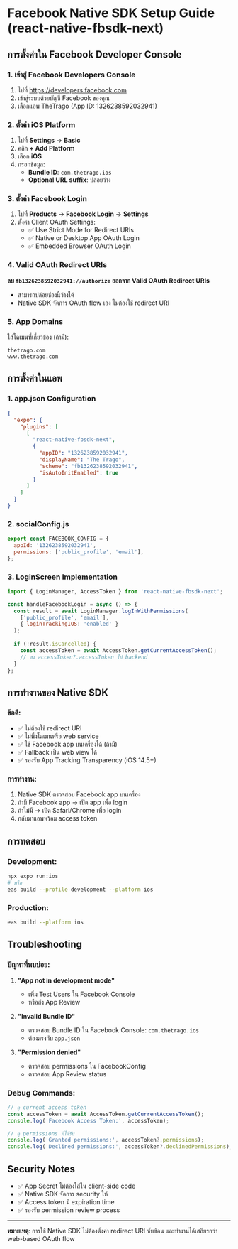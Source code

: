 # Facebook Native SDK Setup Guide (react-native-fbsdk-next)

## การตั้งค่าใน Facebook Developer Console

### 1. เข้าสู่ Facebook Developers Console
1. ไปที่ https://developers.facebook.com
2. เข้าสู่ระบบด้วยบัญชี Facebook ของคุณ
3. เลือกแอพ TheTrago (App ID: 1326238592032941)

### 2. ตั้งค่า iOS Platform
1. ไปที่ **Settings** -> **Basic**
2. คลิก **+ Add Platform** 
3. เลือก **iOS**
4. กรอกข้อมูล:
   - **Bundle ID**: `com.thetrago.ios`
   - **Optional URL suffix**: ปล่อยว่าง

### 3. ตั้งค่า Facebook Login
1. ไปที่ **Products** -> **Facebook Login** -> **Settings**
2. ตั้งค่า Client OAuth Settings:
   - ✅ Use Strict Mode for Redirect URIs
   - ✅ Native or Desktop App OAuth Login
   - ✅ Embedded Browser OAuth Login

### 4. Valid OAuth Redirect URIs
**ลบ `fb1326238592032941://authorize` ออกจาก Valid OAuth Redirect URIs**
- สามารถปล่อยช่องนี้ว่างได้
- Native SDK จัดการ OAuth flow เอง ไม่ต้องใช้ redirect URI

### 5. App Domains
ใส่โดเมนที่เกี่ยวข้อง (ถ้ามี):
```
thetrago.com
www.thetrago.com
```

## การตั้งค่าในแอพ

### 1. app.json Configuration
```json
{
  "expo": {
    "plugins": [
      [
        "react-native-fbsdk-next",
        {
          "appID": "1326238592032941",
          "displayName": "The Trago",
          "scheme": "fb1326238592032941",
          "isAutoInitEnabled": true
        }
      ]
    ]
  }
}
```

### 2. socialConfig.js
```javascript
export const FACEBOOK_CONFIG = {
  appId: '1326238592032941',
  permissions: ['public_profile', 'email'],
};
```

### 3. LoginScreen Implementation
```javascript
import { LoginManager, AccessToken } from 'react-native-fbsdk-next';

const handleFacebookLogin = async () => {
  const result = await LoginManager.logInWithPermissions(
    ['public_profile', 'email'],
    { loginTrackingIOS: 'enabled' }
  );
  
  if (!result.isCancelled) {
    const accessToken = await AccessToken.getCurrentAccessToken();
    // ส่ง accessToken?.accessToken ไป backend
  }
};
```

## การทำงานของ Native SDK

### ข้อดี:
- ✅ ไม่ต้องใช้ redirect URI
- ✅ ไม่พึ่งโดเมนหรือ web service
- ✅ ใช้ Facebook app บนเครื่องได้ (ถ้ามี)
- ✅ Fallback เป็น web view ได้
- ✅ รองรับ App Tracking Transparency (iOS 14.5+)

### การทำงาน:
1. Native SDK ตรวจสอบ Facebook app บนเครื่อง
2. ถ้ามี Facebook app -> เปิด app เพื่อ login
3. ถ้าไม่มี -> เปิด Safari/Chrome เพื่อ login
4. กลับมาแอพพร้อม access token

## การทดสอบ

### Development:
```bash
npx expo run:ios
# หรือ
eas build --profile development --platform ios
```

### Production:
```bash
eas build --platform ios
```

## Troubleshooting

### ปัญหาที่พบบ่อย:

1. **"App not in development mode"**
   - เพิ่ม Test Users ใน Facebook Console
   - หรือส่ง App Review

2. **"Invalid Bundle ID"**
   - ตรวจสอบ Bundle ID ใน Facebook Console: `com.thetrago.ios`
   - ต้องตรงกับ `app.json`

3. **"Permission denied"**
   - ตรวจสอบ permissions ใน FacebookConfig
   - ตรวจสอบ App Review status

### Debug Commands:
```javascript
// ดู current access token
const accessToken = await AccessToken.getCurrentAccessToken();
console.log('Facebook Access Token:', accessToken);

// ดู permissions ที่ได้รับ
console.log('Granted permissions:', accessToken?.permissions);
console.log('Declined permissions:', accessToken?.declinedPermissions);
```

## Security Notes

- ✅ App Secret ไม่ต้องใส่ใน client-side code
- ✅ Native SDK จัดการ security ให้
- ✅ Access token มี expiration time
- ✅ รองรับ permission review process

---

**หมายเหตุ**: การใช้ Native SDK ไม่ต้องตั้งค่า redirect URI ซับซ้อน และทำงานได้เสถียรกว่า web-based OAuth flow